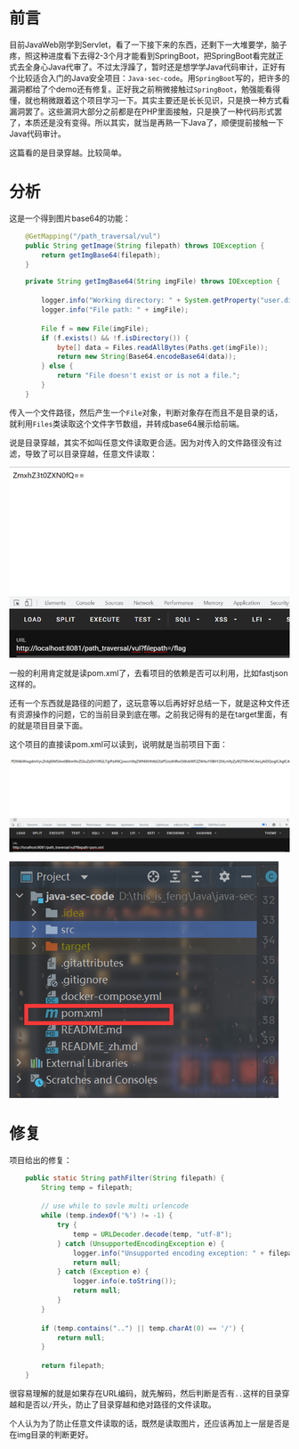 # 前言

目前JavaWeb刚学到Servlet，看了一下接下来的东西，还剩下一大堆要学，脑子疼，照这种进度看下去得2-3个月才能看到SpringBoot，把SpringBoot看完就正式去全身心Java代审了。不过太浮躁了，暂时还是想学学Java代码审计，正好有个比较适合入门的Java安全项目：`Java-sec-code`。用`SpringBoot`写的，把许多的漏洞都给了个demo还有修复。正好我之前稍微接触过`SpringBoot`，勉强能看得懂，就也稍微跟着这个项目学习一下。其实主要还是长长见识，只是换一种方式看漏洞罢了。这些漏洞大部分之前都是在PHP里面接触，只是换了一种代码形式罢了，本质还是没有变得。所以其实，就当是再熟一下Java了，顺便提前接触一下Java代码审计。

这篇看的是目录穿越。比较简单。



# 分析

这是一个得到图片base64的功能：

```java
    @GetMapping("/path_traversal/vul")
    public String getImage(String filepath) throws IOException {
        return getImgBase64(filepath);
    }
```

```java
    private String getImgBase64(String imgFile) throws IOException {

        logger.info("Working directory: " + System.getProperty("user.dir"));
        logger.info("File path: " + imgFile);

        File f = new File(imgFile);
        if (f.exists() && !f.isDirectory()) {
            byte[] data = Files.readAllBytes(Paths.get(imgFile));
            return new String(Base64.encodeBase64(data));
        } else {
            return "File doesn't exist or is not a file.";
        }
    }
```

传入一个文件路径，然后产生一个`File`对象，判断对象存在而且不是目录的话，就利用`Files`类读取这个文件字节数组，并转成base64展示给前端。



说是目录穿越，其实不如叫任意文件读取更合适。因为对传入的文件路径没有过滤，导致了可以目录穿越，任意文件读取：

![image-20210829005925482]([Java-sec-code]PathTraversal学习.assets/image-20210829005925482.png)

一般的利用肯定就是读pom.xml了，去看项目的依赖是否可以利用，比如fastjson这样的。

还有一个东西就是路径的问题了，这玩意等以后再好好总结一下，就是这种文件还有资源操作的问题，它的当前目录到底在哪。之前我记得有的是在target里面，有的就是项目目录下面。

这个项目的直接读pom.xml可以读到，说明就是当前项目下面：

![image-20210829010744344]([Java-sec-code]PathTraversal学习.assets/image-20210829010744344.png)



![image-20210829010759751]([Java-sec-code]PathTraversal学习.assets/image-20210829010759751.png)



# 修复

项目给出的修复：

```java
    public static String pathFilter(String filepath) {
        String temp = filepath;

        // use while to sovle multi urlencode
        while (temp.indexOf('%') != -1) {
            try {
                temp = URLDecoder.decode(temp, "utf-8");
            } catch (UnsupportedEncodingException e) {
                logger.info("Unsupported encoding exception: " + filepath);
                return null;
            } catch (Exception e) {
                logger.info(e.toString());
                return null;
            }
        }

        if (temp.contains("..") || temp.charAt(0) == '/') {
            return null;
        }

        return filepath;
    }
```

很容易理解的就是如果存在URL编码，就先解码，然后判断是否有`..`这样的目录穿越和是否以`/`开头，防止了目录穿越和绝对路径的文件读取。

个人认为为了防止任意文件读取的话，既然是读取图片，还应该再加上一层是否是在img目录的判断更好。









